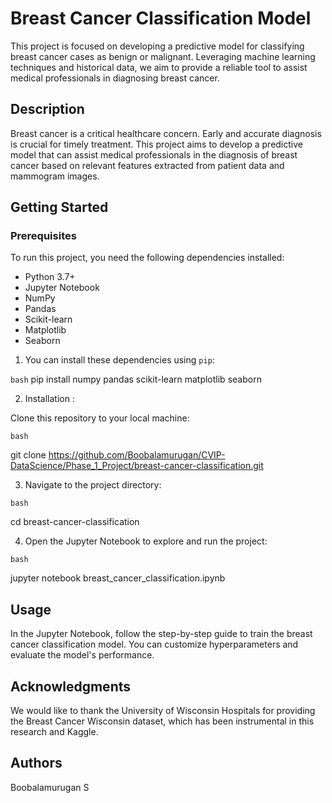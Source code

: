 # Breast Cancer Classification Model

This project is focused on developing a predictive model for classifying breast cancer cases as benign or malignant. Leveraging machine learning techniques and historical data, we aim to provide a reliable tool to assist medical professionals in diagnosing breast cancer.

## Description

Breast cancer is a critical healthcare concern. Early and accurate diagnosis is crucial for timely treatment. This project aims to develop a predictive model that can assist medical professionals in the diagnosis of breast cancer based on relevant features extracted from patient data and mammogram images.

## Getting Started

### Prerequisites

To run this project, you need the following dependencies installed:

- Python 3.7+
- Jupyter Notebook
- NumPy
- Pandas
- Scikit-learn
- Matplotlib
- Seaborn

1. You can install these dependencies using `pip`:

```bash```
pip install numpy pandas scikit-learn matplotlib seaborn


2. Installation : 

Clone this repository to your local machine:

```bash```

git clone https://github.com/Boobalamurugan/CVIP-DataScience/Phase_1_Project/breast-cancer-classification.git

3. Navigate to the project directory:

```bash```

cd breast-cancer-classification

4. Open the Jupyter Notebook to explore and run the project:

```bash```

jupyter notebook breast_cancer_classification.ipynb

## Usage
In the Jupyter Notebook, follow the step-by-step guide to train the breast cancer classification model. You can customize hyperparameters and evaluate the model's performance.

## Acknowledgments
We would like to thank the University of Wisconsin Hospitals for providing the Breast Cancer Wisconsin dataset, which has been instrumental in this research and Kaggle.

## Authors
Boobalamurugan S



